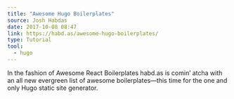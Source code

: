 ```yaml
---
title: "Awesome Hugo Boilerplates"
source: Josh Habdas
date: 2017-10-08 08:47
link: https://habd.as/awesome-hugo-boilerplates/
type: Tutorial
tool:
  - hugo
---
```

In the fashion of Awesome React Boilerplates habd.as is comin’ atcha with an all new evergreen list of awesome boilerplates—this time for the one and only Hugo static site generator.
